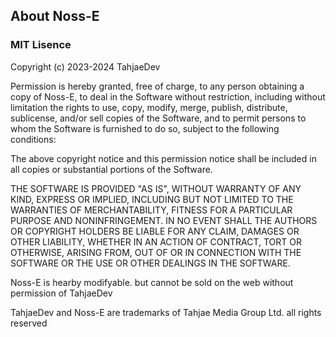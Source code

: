 ## About Noss-E
### MIT Lisence

Copyright (c) 2023-2024 TahjaeDev

Permission is hereby granted, free of charge, to any person obtaining a copy
of Noss-E, to deal
in the Software without restriction, including without limitation the rights
to use, copy, modify, merge, publish, distribute, sublicense, and/or sell
copies of the Software, and to permit persons to whom the Software is
furnished to do so, subject to the following conditions:

The above copyright notice and this permission notice shall be included in all
copies or substantial portions of the Software.

THE SOFTWARE IS PROVIDED "AS IS", WITHOUT WARRANTY OF ANY KIND, EXPRESS OR
IMPLIED, INCLUDING BUT NOT LIMITED TO THE WARRANTIES OF MERCHANTABILITY,
FITNESS FOR A PARTICULAR PURPOSE AND NONINFRINGEMENT. IN NO EVENT SHALL THE
AUTHORS OR COPYRIGHT HOLDERS BE LIABLE FOR ANY CLAIM, DAMAGES OR OTHER
LIABILITY, WHETHER IN AN ACTION OF CONTRACT, TORT OR OTHERWISE, ARISING FROM,
OUT OF OR IN CONNECTION WITH THE SOFTWARE OR THE USE OR OTHER DEALINGS IN THE
SOFTWARE.

Noss-E is hearby modifyable. but cannot be sold on the web without permission of TahjaeDev

TahjaeDev and Noss-E are trademarks of Tahjae Media Group Ltd. all rights reserved
